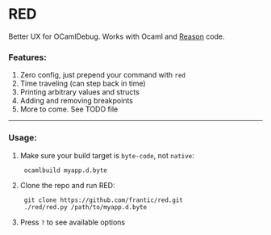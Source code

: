 # RED

Better UX for OCamlDebug. Works with Ocaml and [Reason](https://facebook.github.io/reason/) code.

### Features:

1. Zero config, just prepend your command with `red`
2. Time traveling (can step back in time)
3. Printing arbitrary values and structs
4. Adding and removing breakpoints
5. More to come. See TODO file

<hr>

### Usage:

1. Make sure your build target is `byte-code`, not `native`:

        ocamlbuild myapp.d.byte

2. Clone the repo and run RED:

        git clone https://github.com/frantic/red.git
        ./red/red.py /path/to/myapp.d.byte

3. Press `?` to see available options
